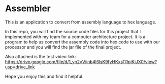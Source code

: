 # Assembler
This is an application to convert from assembly language to hex language. 

In this repo, you will find the source code files for this project that I implemented with my team for a computer architecture project. It is a program to help us convert the assembly code into hex code to use with our processor and you will find the jar file of the final project.

Also attached is the test video link:
https://drive.google.com/file/d/1_yn2vViinb4l6IsK9fyHKxsTRpiKiJX0/view?usp=drive_link

Hope you enjoy this,and find it helpful.
